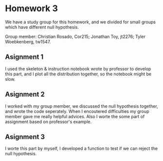 
# Homework 3

We have a study group for this homework, and we divided for small groups which have different null hypothesis.

Group member: Christian Rosado, Cor215; Jonathan Toy, jt2276; Tyler Woebkenberg, tw1547.
## Asignment 1
I used the skeleton & instruction notebook wrote by professor to develop this part, and I plot all the distribution together,
so the notebook might be slow.

## Asignment 2
I worked with my group member, we discussed the null hypothesis together, and wrote the code seperately. When I encoutered difficulties 
my group member gave me really helpful advices. Also I worte the some part of assignment based on professor's example.

## Asignment 3
I worte this part by myself, I developed a function to test if we can reject the null hypothesis.
